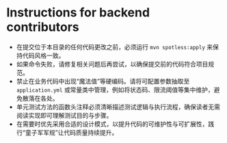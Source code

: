 # Instructions for backend contributors

- 在提交位于本目录的任何代码更改之前，必须运行 `mvn spotless:apply` 来保持代码风格一致。
- 如果命令失败，请修复相关问题后再尝试，以确保提交前的代码符合项目规范。
- 禁止在业务代码中出现“魔法值”等硬编码。请将可配置参数抽取至 `application.yml` 或常量类中管理，例如将状态码、限流阈值等集中维护，避免散落在各处。
- 单元测试方法的函数头注释必须清晰描述测试逻辑与执行流程，确保读者无需阅读实现即可理解测试目的与步骤。
- 在需要时优先采用合适的设计模式，以提升代码的可维护性与可扩展性，践行“童子军军规”让代码质量持续提升。

